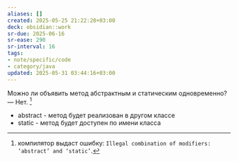 ```yaml
---
aliases: []
created: 2025-05-25 21:22:28+03:00
deck: obsidian::work
sr-due: 2025-06-16
sr-ease: 290
sr-interval: 16
tags:
- note/specific/code
- category/java
updated: 2025-05-31 03:44:16+03:00
---
```


Можно ли объявить метод абстрактным и статическим одновременно?
—
Нет. [^1]
- abstract - метод будет реализован в другом классе
- static - метод будет доступен по имени класса

[^1]: компилятор выдаст ошибку: `Illegal combination of modifiers: ‘abstract’ and ‘static’`.
